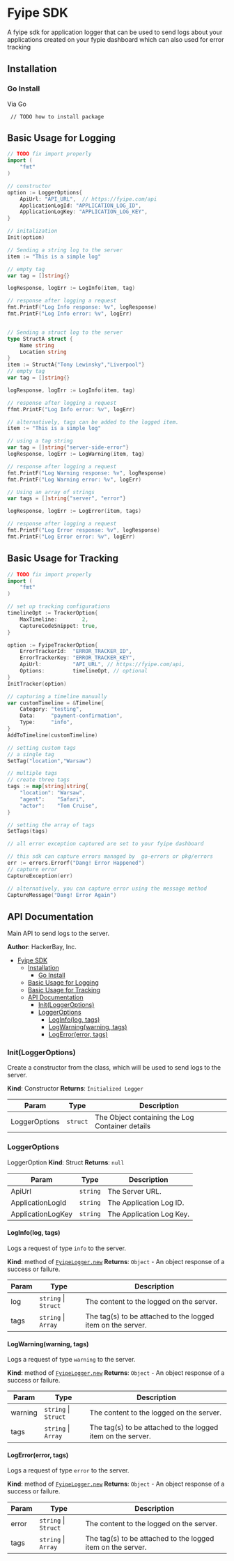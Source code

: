# Fyipe SDK

A fyipe sdk for application logger that can be used to send logs about your applications created on your fypie dashboard which can also used for error tracking

## Installation

### Go Install

Via Go

```
 // TODO how to install package
```

<a name="module_api"></a>

## Basic Usage for Logging

```go
// TODO fix import properly
import (
    "fmt"
)

// constructor
option := LoggerOptions{
    ApiUrl: "API_URL",  // https://fyipe.com/api
    ApplicationLogId: "APPLICATION_LOG_ID",
    ApplicationLogKey: "APPLICATION_LOG_KEY",
}

// initalization
Init(option)

// Sending a string log to the server
item := "This is a simple log"

// empty tag
var tag = []string{}

logResponse, logErr := LogInfo(item, tag)

// response after logging a request
fmt.PrintF("Log Info response: %v", logResponse)
fmt.PrintF("Log Info error: %v", logErr)


// Sending a struct log to the server
type StructA struct {
    Name string
    Location string
}
item := StructA{"Tony Lewinsky","Liverpool"}
// empty tag
var tag = []string{}

logResponse, logErr := LogInfo(item, tag)

// response after logging a request
ffmt.PrintF("Log Info error: %v", logErr)

// alternatively, tags can be added to the logged item.
item := "This is a simple log"

// using a tag string
var tag = []string{"server-side-error"}
logResponse, logErr := LogWarning(item, tag)

// response after logging a request
fmt.PrintF("Log Warning response: %v", logResponse)
fmt.PrintF("Log Warning error: %v", logErr)

// Using an array of strings
var tags = []string{"server", "error"}

logResponse, logErr := LogError(item, tags)

// response after logging a request
fmt.PrintF("Log Error response: %v", logResponse)
fmt.PrintF("Log Error error: %v", logErr)
```

## Basic Usage for Tracking

```go
// TODO fix import properly
import (
    "fmt"
)

// set up tracking configurations
timelineOpt := TrackerOption{
	MaxTimeline:        2,
	CaptureCodeSnippet: true,
}

option := FyipeTrackerOption{
	ErrorTrackerId:  "ERROR_TRACKER_ID",
	ErrorTrackerKey: "ERROR_TRACKER_KEY",
	ApiUrl:          "API_URL", // https://fyipe.com/api,
	Options:         timelineOpt, // optional
}
InitTracker(option)

// capturing a timeline manually
var customTimeline = &Timeline{
	Category: "testing",
	Data:     "payment-confirmation",
	Type:     "info",
}
AddToTimeline(customTimeline)

// setting custom tags
// a single tag
SetTag("location","Warsaw")

// multiple tags
// create three tags
tags := map[string]string{
	"location": "Warsaw",
	"agent":    "Safari",
	"actor":    "Tom Cruise",
}

// setting the array of tags
SetTags(tags)

// all error exception captured are set to your fyipe dashboard

// this sdk can capture errors managed by  go-errors or pkg/errors
err := errors.Errorf("Dang! Error Happened")
// capture error
CaptureException(err)

// alternatively, you can capture error using the message method
CaptureMessage("Dang! Error Again")

```

## API Documentation

Main API to send logs to the server.

**Author**: HackerBay, Inc.

-   [Fyipe SDK](#fyipe-sdk)
    -   [Installation](#installation)
        -   [Go Install](#go-install)
    -   [Basic Usage for Logging](#basic-usage-for-logging)
    -   [Basic Usage for Tracking](#basic-usage-for-tracking)
    -   [API Documentation](#api-documentation)
        -   [Init(LoggerOptions)](#initloggeroptions)
        -   [LoggerOptions](#loggeroptions)
            -   [LogInfo(log, tags)](#loginfolog-tags)
            -   [LogWarning(warning, tags)](#logwarningwarning-tags)
            -   [LogError(error, tags)](#logerrorerror-tags)

<a name="logger_api--logger"></a>

### Init(LoggerOptions)

Create a constructor from the class, which will be used to send logs to the server.

**Kind**: Constructor
**Returns**: <code>Initialized Logger</code>

| Param         | Type                | Description                                     |
| ------------- | ------------------- | ----------------------------------------------- |
| LoggerOptions | <code>struct</code> | The Object containing the Log Container details |

### LoggerOptions

LoggerOption
**Kind**: Struct
**Returns**: <code>null</code>

| Param             | Type                | Description              |
| ----------------- | ------------------- | ------------------------ |
| ApiUrl            | <code>string</code> | The Server URL.          |
| ApplicationLogId  | <code>string</code> | The Application Log ID.  |
| ApplicationLogKey | <code>string</code> | The Application Log Key. |

#### LogInfo(log, tags)

Logs a request of type `info` to the server.

**Kind**: method of [<code>FyipeLogger.new</code>](#logger_api--logger)
**Returns**: <code>Object</code> - An object response of a success or failure.

| Param | Type                                       | Description                                                 |
| ----- | ------------------------------------------ | ----------------------------------------------------------- |
| log   | <code>string</code> \| <code>Struct</code> | The content to the logged on the server.                    |
| tags  | <code>string</code> \| <code>Array</code>  | The tag(s) to be attached to the logged item on the server. |

#### LogWarning(warning, tags)

Logs a request of type `warning` to the server.

**Kind**: method of [<code>FyipeLogger.new</code>](#logger_api--logger)
**Returns**: <code>Object</code> - An object response of a success or failure.

| Param   | Type                                       | Description                                                 |
| ------- | ------------------------------------------ | ----------------------------------------------------------- |
| warning | <code>string</code> \| <code>Struct</code> | The content to the logged on the server.                    |
| tags    | <code>string</code> \| <code>Array</code>  | The tag(s) to be attached to the logged item on the server. |

#### LogError(error, tags)

Logs a request of type `error` to the server.

**Kind**: method of [<code>FyipeLogger.new</code>](#logger_api--logger)
**Returns**: <code>Object</code> - An object response of a success or failure.

| Param | Type                                       | Description                                                 |
| ----- | ------------------------------------------ | ----------------------------------------------------------- |
| error | <code>string</code> \| <code>Struct</code> | The content to the logged on the server.                    |
| tags  | <code>string</code> \| <code>Array</code>  | The tag(s) to be attached to the logged item on the server. |

